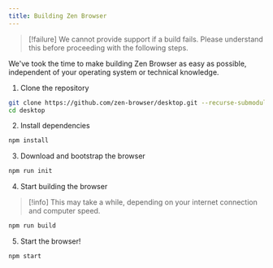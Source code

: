 ```yaml
---
title: Building Zen Browser
---
```


> [!failure]
> We cannot provide support if a build fails. Please understand this before proceeding with the following steps.

We've took the time to make building Zen Browser as easy as possible, independent of your operating system or technical knowledge. 

1. Clone the repository

```bash
git clone https://github.com/zen-browser/desktop.git --recurse-submodules
cd desktop
```

2. Install dependencies

```bash
npm install
```

3. Download and bootstrap the browser

```bash
npm run init
```

4. Start building the browser

> [!info]
> This may take a while, depending on your internet connection and computer speed.

```bash
npm run build
```

5. Start the browser!

```bash
npm start
```